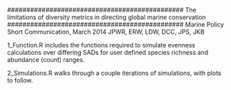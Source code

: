 ##############################################The limitations of diversity metrics in directing global marine conservation ##############################################Marine Policy Short Communication, March 2014JPWR, ERW, LDW, DCC, JPS, JKB1_Function.R includes the functions required to simulate evenness calculations over differing SADs for user defined species richness and abundance (count) ranges.2_Simulations.R walks through a couple iterations of simulations, with plots to follow.